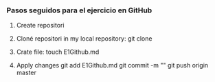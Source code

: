 ### Pasos seguidos para el ejercicio en GitHub
1. Create repositori

2. Cloné repositori in my local repository:
	git clone <URL-del-repositorio>

3. Crate file:
	touch E1Github.md

4. Apply changes
	git add E1Github.md
	git commit -m ""
	git push origin master

